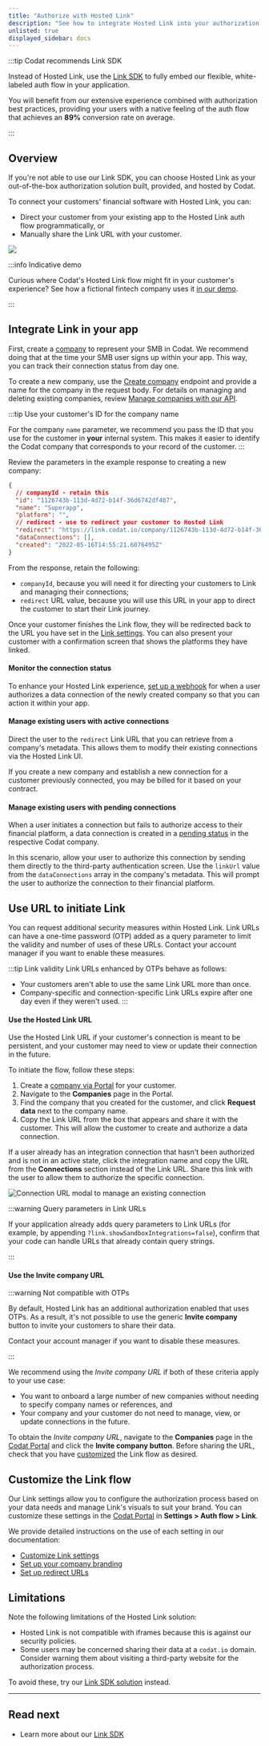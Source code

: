 ```yaml
---
title: "Authorize with Hosted Link"
description: "See how to integrate Hosted Link into your authorization flow"
unlisted: true
displayed_sidebar: docs
---
```


<head>
  <meta property="og:image" content="/img/link/link-banner.png"/>
</head>

:::tip Codat recommends Link SDK

Instead of Hosted Link, use the [Link SDK](/auth-flow/authorize-embedded-link) to fully embed our flexible, white-labeled auth flow in your application. 

You will benefit from our extensive experience combined with authorization best practices, providing your users with a native feeling of the auth flow that achieves an **89%** conversion rate on average.

::: 

## Overview

If you're not able to use our Link SDK, you can choose Hosted Link as your out-of-the-box authorization solution built, provided, and hosted by Codat. 

To connect your customers' financial software with Hosted Link, you can:

- Direct your customer from your existing app to the Hosted Link auth flow programmatically, or
- Manually share the Link URL with your customer. 

![](/img/link/link-banner.png)

:::info Indicative demo

Curious where Codat's Hosted Link flow might fit in your customer's experience? See how a fictional fintech company uses it [in our demo](https://links.codat.io/client/873ff19e-6fe0-47b0-a4e1-e19f344c78f6?user=8ee6c557-949c-40a8-b31d-e1fa02ef7fbc).

:::

## Integrate Link in your app

First, create a [company](../terms/company.md) to represent your SMB in Codat. We recommend doing that at the time your SMB user signs up within your app. This way, you can track their connection status from day one. 

To create a new company, use the [Create company](/platform-api#/operations/create-company) endpoint and provide a name for the company in the request body. For details on managing and deleting existing companies, review [Manage companies with our API](/using-the-api/managing-companies).

:::tip Use your customer's ID for the company name

For the company `name` parameter, we recommend you pass the ID that you use for the customer in **your** internal system. This makes it easier to identify the Codat company that corresponds to your record of the customer.
:::

Review the parameters in the example response to creating a new company:

```json
{
  // companyId - retain this
  "id": "1126743b-113d-4d72-b14f-36d6742df487",
  "name": "Superapp",
  "platform": "",
  // redirect - use to redirect your customer to Hosted Link
  "redirect": "https://link.codat.io/company/1126743b-113d-4d72-b14f-36d6742df487", 
  "dataConnections": [],
  "created": "2022-05-16T14:55:21.6076495Z"
}
```
From the response, retain the following:

   - `companyId`, because you will need it for directing your customers to Link and managing their connections;
   - `redirect` URL value, because you will use this URL in your app to direct the customer to start their Link journey.  

Once your customer finishes the Link flow, they will be redirected back to the URL you have set in the [Link settings](/auth-flow/customize/set-up-redirects). You can also present your customer with a confirmation screen that shows the platforms they have linked. 

#### Monitor the connection status

To enhance your Hosted Link experience, [set up a webhook](/using-the-api/webhooks/event-types) for when a user authorizes a data connection of the newly created company so that you can action it within your app.

#### Manage existing users with active connections

Direct the user to the `redirect` Link URL that you can retrieve from a company's metadata. This allows them to modify their existing connections via the Hosted Link UI.

If you create a new company and establish a new connection for a customer previously connected, you may be billed for it based on your contract.

#### Manage existing users with pending connections

When a user initiates a connection but fails to authorize access to their financial platform, a data connection is created in a [pending status](/core-concepts/connections#data-connection-status) in the respective Codat company.

In this scenario, allow your user to authorize this connection by sending them directly to the third-party authentication screen. Use the `linkUrl` value from the `dataConnections` array in the company's metadata. This will prompt the user to authorize the connection to their financial platform.

## Use URL to initiate Link

You can request additional security measures within Hosted Link. Link URLs can have a one-time password (OTP) added as a query parameter to limit the validity and number of uses of these URLs. Contact your account manager if you want to enable these measures. 

:::tip Link validity
Link URLs enhanced by OTPs behave as follows:

- Your customers aren't able to use the same Link URL more than once.
- Company-specific and connection-specific Link URLs expire after one day even if they weren't used.
:::

#### Use the Hosted Link URL

Use the Hosted Link URL if your customer's connection is meant to be persistent, and your customer may need to view or update their connection in the future.

To initiate the flow, follow these steps:

1. Create a [company via Portal](/configure/portal/companies#add-a-new-company) for your customer.
2. Navigate to the **Companies** page in the Portal.
3. Find the company that you created for the customer, and click **Request data** next to the company name.
4. Copy the Link URL from the box that appears and share it with the customer. This will allow the customer to create and authorize a data connection.

If a user already has an integration connection that hasn't been authorized and is not in an active state, click the integration name and copy the URL from the **Connections** section instead of the Link URL. Share this link with the user to allow them to authorize the specific connection.

<img
  src="/img/old/4c41ef0-manage.png"
  alt="Connection URL modal to manage an existing connection"
/>

:::warning Query parameters in Link URLs

If your application already adds query parameters to Link URLs (for example, by appending `?link.showSandboxIntegrations=false`), confirm that your code can handle URLs that already contain query strings.

:::

#### Use the Invite company URL

:::warning Not compatible with OTPs

By default, Hosted Link has an additional authorization enabled that uses OTPs. As a result, it's not possible to use the generic **Invite company** button to invite your customers to share their data.

Contact your account manager if you want to disable these measures.

:::

We recommend using the _Invite company URL_ if both of these criteria apply to your use case:

- You want to onboard a large number of new companies without needing to specify company names or references, and
- Your company and your customer do not need to manage, view, or update connections in the future.

To obtain the _Invite company URL_, navigate to the **Companies** page in the [Codat Portal](https://app.codat.io/companies) and click the **Invite company button**. Before sharing the URL, check that you have [customized](/auth-flow/customize/customize-link) the Link flow as desired.

## Customize the Link flow

Our Link settings allow you to configure the authorization process based on your data needs and manage Link's visuals to suit your brand. You can customize these settings in the [Codat Portal](https://app.codat.io/settings) in **Settings > Auth flow > Link**.

We provide detailed instructions on the use of each setting in our documentation:

- [Customize Link settings](/auth-flow/customize/customize-link)
- [Set up your company branding](/auth-flow/customize/branding)
- [Set up redirect URLs](/auth-flow/customize/set-up-redirects)

## Limitations

Note the following limitations of the Hosted Link solution:

- Hosted Link is not compatible with iframes because this is against our security policies.
- Some users may be concerned sharing their data at a `codat.io` domain. Consider warning them about visiting a third-party website for the authorization process.

To avoid these, try our [Link SDK solution](https://docs.codat.io/auth-flow/authorize-embedded-link) instead.

---

## Read next

- Learn more about our [Link SDK](https://docs.codat.io/auth-flow/authorize-embedded-link)
